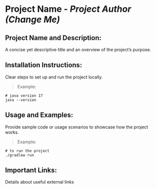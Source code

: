 # Project Name - _Project Author (Change Me)_

## Project Name and Description:
A concise yet descriptive title and an overview of the project’s purpose.

## Installation Instructions:
Clear steps to set up and run the project locally.
> Example:
```
# java version 17
java --version
```

## Usage and Examples:
Provide sample code or usage scenarios to showcase how the project works.
> Example:
```
# to run the project
./gradlew run
```

## Important Links:
Details about useful external links
 
